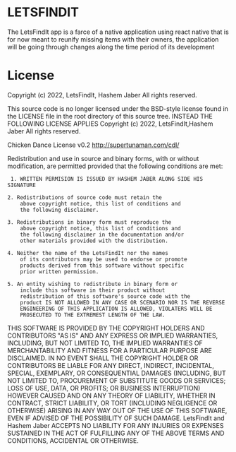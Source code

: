# LETSFINDIT
The LetsFindIt app is a farce of a native application using react native that is for now meant to reunify missing items with their owners, the application will be going through changes along the time period of its development

# License
Copyright (c) 2022, LetsFindIt, Hashem Jaber
All rights reserved.

This source code is no longer licensed under the BSD-style license found in the
LICENSE file in the root directory of this source tree. 
INSTEAD THE FOLLOWING LICENSE APPLIES 
Copyright (c) 2022, LetsFindIt,Hashem Jaber
All rights reserved.

Chicken Dance License v0.2
http://supertunaman.com/cdl/

Redistribution and use in source and binary forms, with 
or without modification, are permitted provided that the 
following conditions are met:

     1. WRITTEN PERMISION IS ISSUED BY HASHEM JABER ALONG SIDE HIS SIGNATURE

    2. Redistributions of source code must retain the 
        above copyright notice, this list of conditions and 
        the following disclaimer.
        
    3. Redistributions in binary form must reproduce the 
        above copyright notice, this list of conditions and 
        the following disclaimer in the documentation and/or 
        other materials provided with the distribution.
        
    4. Neither the name of the LetsFindIt nor the names 
        of its contributors may be used to endorse or promote 
        products derived from this software without specific 
        prior written permission.
        
    5. An entity wishing to redistribute in binary form or 
        include this software in their product without 
        redistribution of this software's source code with the 
        product IS NOT ALLOWED IN ANY CASE OR SCENARIO NOR IS THE REVERSE
        ENGINEERING OF THIS APPLICATION IS ALLOWED, VIOLATERS WILL BE
        PROSECUTED TO THE EXTREMEST LENGTH OF THE LAW.
        
THIS SOFTWARE IS PROVIDED BY THE COPYRIGHT HOLDERS AND CONTRIBUTORS 
"AS IS" AND ANY EXPRESS OR IMPLIED WARRANTIES, INCLUDING, BUT NOT 
LIMITED TO, THE IMPLIED WARRANTIES OF MERCHANTABILITY AND FITNESS 
FOR A PARTICULAR PURPOSE ARE DISCLAIMED. IN NO EVENT SHALL THE 
COPYRIGHT HOLDER OR CONTRIBUTORS BE LIABLE FOR ANY DIRECT, INDIRECT, 
INCIDENTAL, SPECIAL, EXEMPLARY, OR CONSEQUENTIAL DAMAGES (INCLUDING, 
BUT NOT LIMITED TO, PROCUREMENT OF SUBSTITUTE GOODS OR SERVICES; 
LOSS OF USE, DATA, OR PROFITS; OR BUSINESS INTERRUPTION) HOWEVER 
CAUSED AND ON ANY THEORY OF LIABILITY, WHETHER IN CONTRACT, STRICT 
LIABILITY, OR TORT (INCLUDING NEGLIGENCE OR OTHERWISE) ARISING IN 
ANY WAY OUT OF THE USE OF THIS SOFTWARE, EVEN IF ADVISED OF THE 
POSSIBILITY OF SUCH DAMAGE. LetsFindIt and Hashem Jaber ACCEPTS NO LIABILITY FOR
ANY INJURIES OR EXPENSES SUSTAINED IN THE ACT OF FULFILLING ANY OF 
THE ABOVE TERMS AND CONDITIONS, ACCIDENTAL OR OTHERWISE.
